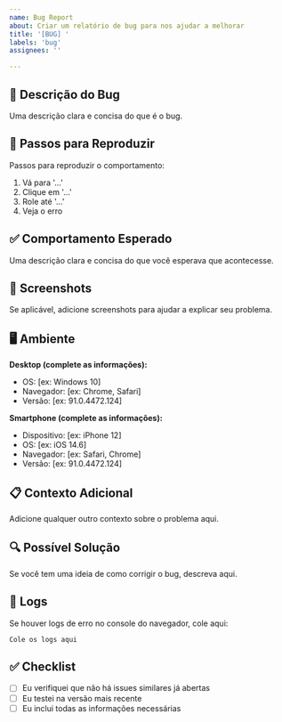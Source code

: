 ```yaml
---
name: Bug Report
about: Criar um relatório de bug para nos ajudar a melhorar
title: '[BUG] '
labels: 'bug'
assignees: ''

---
```


## 🐛 Descrição do Bug
Uma descrição clara e concisa do que é o bug.

## 🔄 Passos para Reproduzir
Passos para reproduzir o comportamento:
1. Vá para '...'
2. Clique em '...'
3. Role até '...'
4. Veja o erro

## ✅ Comportamento Esperado
Uma descrição clara e concisa do que você esperava que acontecesse.

## 📱 Screenshots
Se aplicável, adicione screenshots para ajudar a explicar seu problema.

## 🖥️ Ambiente
**Desktop (complete as informações):**
 - OS: [ex: Windows 10]
 - Navegador: [ex: Chrome, Safari]
 - Versão: [ex: 91.0.4472.124]

**Smartphone (complete as informações):**
 - Dispositivo: [ex: iPhone 12]
 - OS: [ex: iOS 14.6]
 - Navegador: [ex: Safari, Chrome]
 - Versão: [ex: 91.0.4472.124]

## 📋 Contexto Adicional
Adicione qualquer outro contexto sobre o problema aqui.

## 🔍 Possível Solução
Se você tem uma ideia de como corrigir o bug, descreva aqui.

## 📝 Logs
Se houver logs de erro no console do navegador, cole aqui:
```
Cole os logs aqui
```

## ✅ Checklist
- [ ] Eu verifiquei que não há issues similares já abertas
- [ ] Eu testei na versão mais recente
- [ ] Eu inclui todas as informações necessárias 